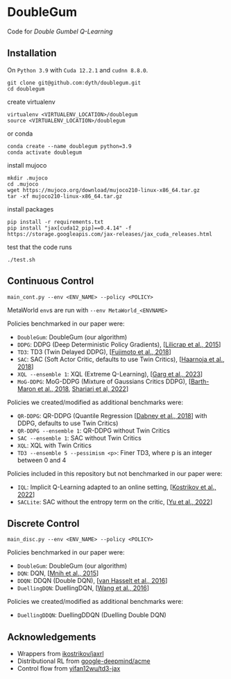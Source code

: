 # DoubleGum

Code for *Double Gumbel Q-Learning*

## Installation

On `Python 3.9` with `Cuda 12.2.1` and `cudnn 8.8.0`.

```commandline
git clone git@github.com:dyth/doublegum.git
cd doublegum
```

create virtualenv
```
virtualenv <VIRTUALENV_LOCATION>/doublegum
source <VIRTUALENV_LOCATION>/doublegum
```
or conda
```commandline
conda create --name doublegum python=3.9
conda activate doublegum
```

install mujoco
```commandline
mkdir .mujoco
cd .mujoco
wget https://mujoco.org/download/mujoco210-linux-x86_64.tar.gz
tar -xf mujoco210-linux-x86_64.tar.gz
```

install packages
```commandline
pip install -r requirements.txt
pip install "jax[cuda12_pip]==0.4.14" -f https://storage.googleapis.com/jax-releases/jax_cuda_releases.html
```

test that the code runs
```commandline
./test.sh
```

## Continuous Control

```commandline
main_cont.py --env <ENV_NAME> --policy <POLICY>
```
MetaWorld `env`s are run with `--env MetaWorld_<ENVNAME>`

Policies benchmarked in our paper were:
* `DoubleGum`: DoubleGum (our algorithm)
* `DDPG`: DDPG (Deep Deterministic Policy Gradients), [[Lilicrap et al., 2015](https://arxiv.org/abs/1509.02971)]
* `TD3`: TD3 (Twin Delayed DDPG), [[Fujimoto et al., 2018](https://proceedings.mlr.press/v80/fujimoto18a.html)]
* `SAC`: SAC (Soft Actor Critic, defaults to use Twin Critics), [[Haarnoja et al., 2018](https://arxiv.org/abs/1812.05905)]
* `XQL --ensemble 1`: XQL (Extreme Q-Learning), [[Garg et al., 2023](https://openreview.net/forum?id=SJ0Lde3tRL)]
* `MoG-DDPG`: MoG-DDPG (Mixture of Gaussians Critics DDPG), [[Barth-Maron et al., 2018](https://openreview.net/forum?id=SyZipzbCb), [Shariari et al, 2022](https://arxiv.org/abs/2204.10256)]

Policies we created/modified as additional benchmarks were:
* `QR-DDPG`: QR-DDPG (Quantile Regression [[Dabney et al., 2018](https://ojs.aaai.org/index.php/AAAI/article/view/11791)] with DDPG, defaults to use Twin Critics)
* `QR-DDPG --ensemble 1`: QR-DDPG without Twin Critics
* `SAC --ensemble 1`: SAC without Twin Critics
* `XQL`: XQL with Twin Critics
* `TD3 --ensemble 5 --pessimism <p>`: Finer TD3, where p is an integer between 0 and 4

Policies included in this repository but not benchmarked in our paper were:
* `IQL`: Implicit Q-Learning adapted to an online setting, [[Kostrikov et al., 2022](https://openreview.net/forum?id=68n2s9ZJWF8)]
* `SACLite`: SAC without the entropy term on the critic, [[Yu et al., 2022](https://arxiv.org/abs/2201.12434)]

## Discrete Control

```commandline
main_disc.py --env <ENV_NAME> --policy <POLICY>
```

Policies benchmarked in our paper were:
* `DoubleGum`: DoubleGum (our algorithm)
* `DQN`: DQN, [[Mnih et al., 2015](https://www.nature.com/articles/nature14236)]
* `DDQN`: DDQN (Double DQN), [[van Hasselt et al., 2016](https://ojs.aaai.org/index.php/AAAI/article/view/10295)]
* `DuellingDQN`: DuellingDQN, [[Wang et al., 2016](http://proceedings.mlr.press/v48/wangf16.html)]

Policies we created/modified as additional benchmarks were:
* `DuellingDDQN`: DuellingDDQN (Duelling Double DQN)


## Acknowledgements

* Wrappers from [ikostrikov/jaxrl](https://github.com/ikostrikov/jaxrl)
* Distributional RL from [google-deepmind/acme](https://github.com/google-deepmind/acme)
* Control flow from [yifan12wu/td3-jax](https://github.com/yifan12wu/td3-jax)

